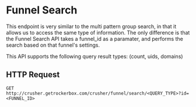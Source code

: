 # Funnel Search

This endpoint is very similar to the multi pattern group search, in that it allows us to access the same type of information. 
The only difference is that the Funnel Search API takes a funnel_id as a paramater, and performs the search based on that funnel's settings.

This API supports the following query result types: (count, uids, domains)

## HTTP Request

`GET http://crusher.getrockerbox.com/crusher/funnel/search/<QUERY_TYPE>?id=<FUNNEL_ID>`

